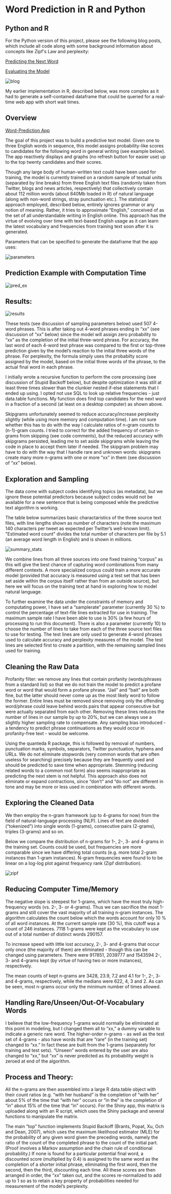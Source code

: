 # Word Prediction in R and Python

## Python and R

For the Python version of this project, please see the following blog posts, which include all code along with some background information about concepts like Zipf's Law and perplexity:

[Predicting the Next Word](https://medium.com/@davidmasse8/predicting-the-next-word-back-off-language-modeling-8db607444ba9)

[Evaluating the Model](https://medium.com/@davidmasse8/using-perplexity-to-evaluate-a-word-prediction-model-8820cf3fd3aa)

![blog](/img/blog.png)

My earlier implementation in R, described below, was more complex as it had to generate a self-contained dataframe that could be queried for a real-time web app with short wait times.

## Overview

[Word-Prediction App](https://immanence.shinyapps.io/shinypredict/)

The goal of this project was to build a predictive text model. Given one to three English words in sequence, this model assigns probability-like scores to candidates for the following word in general writing (see example below). The app reactively displays and graphs (no refresh button for easier use) up to the top twenty candidates and their scores.

Though any large body of human-written text could have been used for training, the model is currently trained on a random sample of textual units (separated by line breaks) from three English text files (randomly taken from Twitter, blogs and news articles, respectively) that collectively contain about 112 million words (about 840Mb loaded in R) of natural language (along with non-word strings, stray punctuation etc.). The statistical approach employed, described below, entirely ignores grammar or any notion of meaning. Rather, it tries to approximate “English,” conceived of as the set of all understandable writing in English online. This approach has the virtue of evolving over time with text-based English usage as it can learn the latest vocabulary and frequencies from training text soon after it is generated.

Parameters that can be specified to generate the dataframe that the app uses:

![parameters](/img/parameters.png)


## Prediction Example with Computation Time

![pred_ex](/img/pred_ex.png)


## Results:

![results](/img/results.png)

These tests (see discussion of sampling parameters below) used 507 4-word phrases. This is after taking out 4-word phrases ending in “xx” (see discussion of “xx” below) since the model will assign zero probability to “xx” as the completion of the initial three-word phrase. For accuracy, the last word of each 4-word test phrase was compared to the first or top-three prediction given by the model’s reaction to the initial three words of the phrase. For perplexity, the formula simply uses the probabilty score assigned by the model, based on the initial three words of the phrase, to the actual final word in each phrase.

I initially wrote a recursive function to perform the core processing (see discussion of Stupid Backoff below), but despite optimization it was still at least three times slower than the clunkier nested if-else statements that I ended up using. I opted not use SQL to look up relative frequencies - just data.table functions. My function does find top candidates for the next word in a fraction of a second (at least on a desktop computer) as shown above.

Skipgrams unfortunately seemed to reduce accuracy/increase perplexity slightly (while using more memory and computation time). I am not sure whether this has to do with the way I calculate ratios of n-gram counts to (n-1)-gram counts. I tried to correct for the added frequency of certain n-grams from skipping (see code comments), but the reduced accuracy with skipgrams persisted, leading me to set aside skipgrams while leaving the code in place to accept them later if needed. The skipgram problem may have to do with the way that I handle rare and unknown words: skipgrams create many more n-grams with one or more “xx” in them (see discussion of “xx” below).


## Exploration and Sampling

The data come with subject codes identifying topics (as metadata), but we ignore these potential predictors because subject codes would not be available for a new sentence that is being composed while the predictive text algorithm is working.

The table below summarizes basic charactaristics of the three source text files, with line lengths shown as number of characters (note the maximum 140 characters per tweet as expected per Twitter’s well-known limit). "Estimated word count" divides the total number of characters per file by 5.1 (an average word length in English) and is shown in millions.

![summary_stats](/img/summary_stats.png)

We combine lines from all three sources into one fixed training “corpus” as this will give the best chance of capturing word combinations from many different contexts. A more specialized corpus could train a more accurate model (provided that accuracy is measured using a test set that has been set aside within the corpus itself rather than from an outside source), but here we will focus on the training text at hand in exploring how to model natural language.

To further examine the data under the constraints of memory and computating power, I have set a “samplerate” parameter (currently 30 %) to control the percentage of text-file lines extracted for use in training. The maximum sample rate I have been able to use is 30% (a few hours of processing to run this document). There is also a parameter (currently 10) to choose the number of lines to take from each of the three source text files to use for testing. The test lines are only used to generate 4-word phrases used to calculate accuracy and perplexity measures of the model. The test lines are selected first to create a partition, with the remaining sampled lines used for training.


## Cleaning the Raw Data

Profanity filter: we remove any lines that contain profanity (words/phrases from a standard list) so that we do not train the model to predict a profane word or word that would form a profane phrase. “Jail” and “bait” are both fine, but the latter should never come up as the most likely word to follow the former. Entire lines must be removed since removing only the offending word/phrase could leave behind words pairs that appear consecutive but were actually separated from each other. Removing these lines reduces the number of lines in our sample by up to 20%, but we can always use a slightly higher sampling rate to compensate. Any sampling bias introduced - a tendency to predict phrase continuations as they would occur in profanity-free text - would be welcome.

Using the quanteda R package, this is followed by removal of numbers, punctuation marks, symbols, separators, Twitter punctuation, hyphens and URLs. We do not eliminate stopwords (very common words that are often useless for searching) precisely because they are frequently used and should be predicted to save time when appropriate. Stemming (reducing related words to a common root form) also seems inappropriate as predicting the next stem is not helpful. This approach also does not eliminate or expand contractions, since “don’t” and “do not” are different in tone and may be more or less used in combination with different words.


## Exploring the Cleaned Data

We then employ the n-gram framework (up to 4-grams for now) from the field of natural-language processing (NLP). Lines of text are divided (“tokenized”) into single words (1-grams), consecutive pairs (2-grams), triples (3-grams) and so on.

Below we compare the distribution of n-grams for 1-, 2-, 3- and 4-grams in the training set. Counts could be used, but frequencies are more comparable since we have differing total counts (e.g. more total 2-gram instances than 1-gram instances). N-gram frequencies were found to to be linear on a log-log plot against frequency rank (Zipf distribution).

![zipf](/img/zipf.png)


## Reducing Computer Time/Memory

The negative slope is steepest for 1-grams, which have the most truly high-frequency words (vs. 2-, 3- or 4-grams). Thus we can sacrifice the most 1-grams and still cover the vast majority of all training n-gram instances. The algorithm calculates the count below which the words account for only 10 % of all word instances. At the current sample rate (30 %), this cutoff was a count of 246 instances. 7118 1-grams were kept as the vocabulary to use out of a total number of distinct words 290157.

To increase speed with little lost accuracy, 2-, 3- and 4-grams that occur only once (the majority of them) are eliminated - though this can be changed using parameters. There were 917851, 2039777 and 1543594 2-, 3- and 4-grams kept (by virtue of having two or more instances), respectively.

The mean counts of kept n-grams are 3428, 23.9, 7.2 and 4.1 for 1-, 2-, 3- and 4-grams, respectively, while the medians were 622, 4, 3 and 2. As can be seen, most n-grams occur only the minimum number of times allowed.


## Handling Rare/Unseen/Out-Of-Vocabulary Words

I believe that the low-frequency 1-grams would normally be eliminated at this point in modeling, but I changed them all to “xx,” a dummy variable to indicate a generic rare word. The higher-order n-grams - as well as the test set of 4-grams - also have words that are “rare” (in the training set) changed to “xx.” In fact these are built from the 1-grams (separately for training and test sets). “Unseen” words entered by the user are also changed to “xx,” but “xx” is never predicted as its probability weight is zeroed at end of the algorithm.


## Process and Theory:

All the n-grams are then assembled into a large R data.table object with their count ratios (e.g. “with her husband” is the completion of “with her” about 5% of the time that “with her” occurs or “in the” is the completion of “in” about 15% of the time that “in” occurs). For the Shiny app, this matrix is uploaded along with an R script, which uses the Shiny package and several functions to manipulate the matrix.

The main “top” function implements Stupid Backoff (Brants, Popat, Xu, Och and Dean, 2007), which uses the maximum likelihood estimator (MLE) for the probability of any given word given the preceding words, namely the ratio of the count of the completed phrase to the count of the initial part. (Proof involves a Markov assumption and the chain rule of conditional probability.) If none is found for a particular potential final word, a discounted score (multiplied by 0.4) is assigned to the same word as the completion of a shorter initial phrase, eliminating the first word, then the second, then the third, discounting each time. All these scores are then arranged in order, the “xx” taken out, and the scores re-normalized to add up to 1 so as to retain a key property of probabilities needed for measurement of the model’s perplexity.
